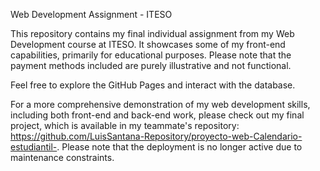 Web Development Assignment - ITESO

This repository contains my final individual assignment from my Web Development course at ITESO. It showcases some of my front-end capabilities, primarily for educational purposes. Please note that the payment methods included are purely illustrative and not functional.

Feel free to explore the GitHub Pages and interact with the database.

For a more comprehensive demonstration of my web development skills, including both front-end and back-end work, please check out my final project, which is available in my teammate's repository: https://github.com/LuisSantana-Repository/proyecto-web-Calendario-estudiantil-. Please note that the deployment is no longer active due to maintenance constraints.
